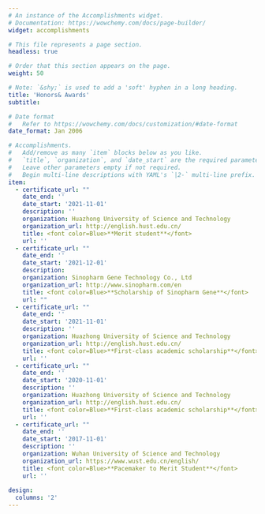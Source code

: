 ```yaml
---
# An instance of the Accomplishments widget.
# Documentation: https://wowchemy.com/docs/page-builder/
widget: accomplishments

# This file represents a page section.
headless: true

# Order that this section appears on the page.
weight: 50

# Note: `&shy;` is used to add a 'soft' hyphen in a long heading.
title: 'Honors& Awards'
subtitle:

# Date format
#   Refer to https://wowchemy.com/docs/customization/#date-format
date_format: Jan 2006

# Accomplishments.
#   Add/remove as many `item` blocks below as you like.
#   `title`, `organization`, and `date_start` are the required parameters.
#   Leave other parameters empty if not required.
#   Begin multi-line descriptions with YAML's `|2-` multi-line prefix.
item:
  - certificate_url: ""
    date_end: ''
    date_start: '2021-11-01'
    description: ''
    organization: Huazhong University of Science and Technology
    organization_url: http://english.hust.edu.cn/
    title: <font color=Blue>**Merit student**</font>
    url: ''
  - certificate_url: ""
    date_end: ''
    date_start: '2021-12-01'
    description: 
    organization: Sinopharm Gene Technology Co., Ltd
    organization_url: http://www.sinopharm.com/en
    title: <font color=Blue>**Scholarship of Sinopharm Gene**</font> 
    url: ""
  - certificate_url: ""
    date_end: ''
    date_start: '2021-11-01'
    description: ''
    organization: Huazhong University of Science and Technology
    organization_url: http://english.hust.edu.cn/
    title: <font color=Blue>**First-class academic scholarship**</font>
    url: ''
  - certificate_url: ""
    date_end: ''
    date_start: '2020-11-01'
    description: ''
    organization: Huazhong University of Science and Technology
    organization_url: http://english.hust.edu.cn/
    title: <font color=Blue>**First-class academic scholarship**</font>
    url: ''
  - certificate_url: ""
    date_end: ''
    date_start: '2017-11-01'
    description: ''
    organization: Wuhan University of Science and Technology
    organization_url: https://www.wust.edu.cn/english/
    title: <font color=Blue>**Pacemaker to Merit Student**</font>
    url: '' 
    
design:
  columns: '2'
---
```

